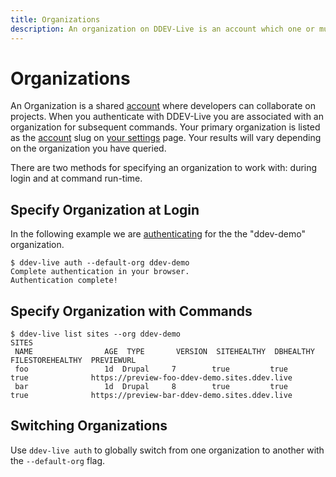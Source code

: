 ```yaml
---
title: Organizations
description: An organization on DDEV-Live is an account which one or multiple developers may have access to.
---
```

# Organizations

An Organization is a shared [account](account-types.md) where developers can collaborate on projects. When you authenticate with DDEV-Live you are associated with an organization for subsequent commands. Your primary organization is listed as the [account](account-types.md) slug on [your settings](https://dash.ddev.com/settings) page. Your results will vary depending on the organization you have queried.

There are two methods for specifying an organization to work with: during login and at command run-time.

## Specify Organization at Login
In the following example we are [authenticating](authentication.md) for the the "ddev-demo" organization.
```
$ ddev-live auth --default-org ddev-demo
Complete authentication in your browser.
Authentication complete!
```

## Specify Organization with Commands
```
$ ddev-live list sites --org ddev-demo
SITES
 NAME                AGE  TYPE       VERSION  SITEHEALTHY  DBHEALTHY  FILESTOREHEALTHY  PREVIEWURL
 foo                 1d  Drupal     7        true         true       true              https://preview-foo-ddev-demo.sites.ddev.live
 bar                 1d  Drupal     8        true         true       true              https://preview-bar-ddev-demo.sites.ddev.live
```

## Switching Organizations
Use `ddev-live auth` to globally switch from one organization to another with the `--default-org` flag.
